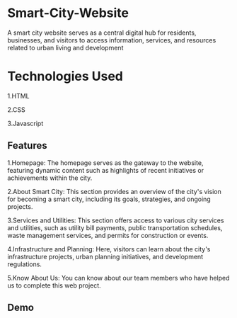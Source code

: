 
# Smart-City-Website

A smart city website serves as a central digital hub for residents, businesses, and visitors to access information, services, and resources related to urban living and development
# Technologies Used
1.HTML

2.CSS

3.Javascript
## Features
1.Homepage: The homepage serves as the gateway to the website, featuring dynamic content such as highlights of recent initiatives or achievements within the city.

2.About Smart City: This section provides an overview of the city's vision for becoming a smart city, including its goals, strategies, and ongoing projects.

3.Services and Utilities: This section offers access to various city services and utilities, such as utility bill payments, public transportation schedules, waste management services, and permits for construction or events. 

4.Infrastructure and Planning: Here, visitors can learn about the city's infrastructure projects, urban planning initiatives, and development regulations.

5.Know About Us: You can know about our team members who have helped us to complete this web project.
## Demo
